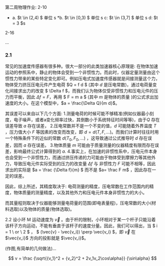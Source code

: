 第二周物理作业:
2-10
* a. $t \in (2,4) $ 单位 s
*b. $t \in [0,3) $ 单位 s
    c: $t \in (3,7] $ 单位 s
    d: $t = 3 $s

2-16

...

### 2.1

常见的加速度传感器有很多种。很大一部分的此类加速器核心原理是: 在物体加速运动的参照系中，静止的物体会受到一个非惯性力。而此时，仪器定量测量由这个惯性力带来的某些特定变化即可。例如压电式加速度传感器就是间接测量这个力，物体受力挤压压电元件产生电荷 $Q = f d $ (其中 $d$ 是压电常数)，通过电荷量变化间接求出力的改变 $ \Delta f $，而我们认为物体仅受非惯性力和压电元件的压力而平衡，因此 $\Delta f = F$，再用 $ F = m a $ (其中 $m$ 是物体的质量 )的公式求出加速度的大小。在这个模型中，$a = \frac{\Delta Q}{m d}$。

其误差可以来自以下几个方面:
1.测量电荷的时候可能不够精准(例如仪器最小刻度，电子噪声，或者a变化频率过快，其倒数小于系统特征时间等等)，由于$Q$ 存在误差导致 $a$ 存在误差，
2.压电常数并不是一个不变的值，$d$ 可能随着外界温度 $T$ ，压力值大小 $F$ 等因素的改变而改变，即 $d = d(T,F,\dots)$。而我们计算时往往时用一个特殊条件下的近似的常数 $d(T_0,F_0,\dots)$ ，这导致通过公式推导时 $d$ 存在误差，因而 $a$ 存在误差。
3.物体质量 $m$ 可能由于质量测量的仪器精度有限而存在误差，影响最终公式计算得到的 $a$.
4.事实上，在加速的非惯性系中，压电元件本身也会受到一个非惯性力，而通过挤压传递的力可能由于物体受到摩擦力等其他外力，导致压电元件实际受到的压力的改变量 $\Delta f$ 与 非惯性力 $F$ 可能不相等，因此求出的实际是 $a = \frac {\Delta f}{m} $ 而不是 $a= \frac F m$ ，因此存在一定的误差。

因此，综上所述，其精度取决于: 电荷测量的精度，压电常数在工作范围内的精度，物体质量的测量精度，以及其他外力和压电元件本身非惯性力的大小。

而其量程则取决于仪器能够测量电荷量的范围(即电表量程)，压电常数的大小(材料选取)以及物体的质量(物体选取)。

2.2
设小环 M 运动速度为 $\vec{v}$ 。由于杆的限制，小环相对于某一个杆子只能沿着该杆子方向运动，不能有垂直于该杆子的速度分量。因此，我们可以得出，当 $ i = 1 \ or \ 2 $ ， $ (\vec{v} - \vec{v_i}) \perp \vec{v_i} $，即 $\vec{v}$ 在 $\vec{v_i}$ 方向的投影就是 $\vec{v_i}$。

(作图,有简单的几何做法)...

$$
v = \frac {\sqrt{{v_1}^2 + {v_2}^2 + 2v_1v_2\cos\alpha}} {\sin\alpha}
$$
